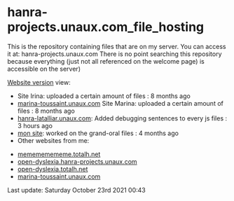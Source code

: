 # hanra-projects.unaux.com_file_hosting
 This is the repository containing files that are on my server. You can access it at: hanra-projects.unaux.com There is no point searching this repository because everything (just not all referenced on the welcome page) is accessible on the server)


[Website version](https://henral.github.io/hanra-projects.unaux.com_file_hosting/)
view:
* Site Irina:  uploaded a certain amount of files : 8 months ago
* [marina-toussaint.unaux.com](marina-toussaint.unaux.com) Site Marina: uploaded a certain amount of files : 8 months ago
* [hanra-latalliar.unaux.com](hanra-latalliar.unaux.com): Added debugging sentences to every js files : 3 hours ago
* [mon site](hanra-projects.unaux.com):  worked on the grand-oral files : 4 months ago
* Other websites from me:
- [memememememe.totalh.net](memememememe.totalh.net)
- [open-dyslexia.hanra-projects.unaux.com](open-dyslexia.hanra-projects.unaux.com)
- [open-dyslexia.totalh.net](open-dyslexia.totalh.net)
- [marina-toussaint.unaux.com](marina-toussaint.unaux.com)

Last update: Saturday October 23rd 2021 00:43 
